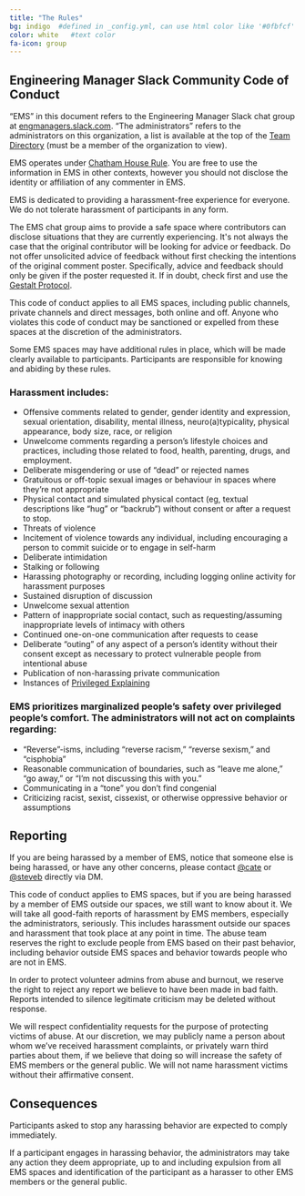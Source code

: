 ```yaml
---
title: "The Rules"
bg: indigo  #defined in _config.yml, can use html color like '#0fbfcf'
color: white   #text color
fa-icon: group
---
```


## Engineering Manager Slack Community Code of Conduct ##

“EMS” in this document refers to the Engineering Manager Slack chat group at [engmanagers.slack.com](http://eng-managers.slack.com). “The administrators” refers to the administrators on this organization, a list is available at the top of the [Team Directory](https://eng-managers.slack.com/team) (must be a member of the organization to view). 

EMS operates under [Chatham House Rule](https://www.chathamhouse.org/about/chatham-house-rule). You are free to use the information in EMS in other contexts, however you should not disclose the identity or affiliation of any commenter in EMS.

EMS is dedicated to providing a harassment-free experience for everyone. We do not tolerate harassment of participants in any form. 

The EMS chat group aims to provide a safe space where contributors can disclose situations that they are currently experiencing. It's not always the case that the original contributor will be looking for advice or feedback. Do not offer unsolicited advice of feedback without first checking the intentions of the original comment poster. Specifically, advice and feedback should only be given if the poster requested it. If in doubt, check first and use the [Gestalt Protocol](http://www.stathakis.com/blog/leadership/bid/320702/What-is-Gestalt-and-Why-You-Need-To-Know-It).

This code of conduct applies to all EMS spaces, including public channels, private channels and direct messages, both online and off. Anyone who violates this code of conduct may be sanctioned or expelled from these spaces at the discretion of the administrators.

Some EMS spaces may have additional rules in place, which will be made clearly available to participants. Participants are responsible for knowing and abiding by these rules.

### Harassment includes: ##

- Offensive comments related to gender, gender identity and expression, sexual orientation, disability, mental illness, neuro(a)typicality, physical appearance, body size, race, or religion
- Unwelcome comments regarding a person’s lifestyle choices and practices, including those related to food, health, parenting, drugs, and employment.
- Deliberate misgendering or use of “dead” or rejected names
- Gratuitous or off-topic sexual images or behaviour in spaces where they’re not appropriate
- Physical contact and simulated physical contact (eg, textual descriptions like “hug” or “backrub”) without consent or after a request to stop.
- Threats of violence
- Incitement of violence towards any individual, including encouraging a person to commit suicide or to engage in self-harm
- Deliberate intimidation
- Stalking or following
- Harassing photography or recording, including logging online activity for harassment purposes
- Sustained disruption of discussion
- Unwelcome sexual attention
- Pattern of inappropriate social contact, such as requesting/assuming inappropriate levels of intimacy with others
- Continued one-on-one communication after requests to cease
- Deliberate “outing” of any aspect of a person’s identity without their consent except as necessary to protect vulnerable people from intentional abuse
- Publication of non-harassing private communication
- Instances of [Privileged Explaining](http://everydayfeminism.com/2014/12/the-problem-with-privilege-explaining/)

### EMS prioritizes marginalized people’s safety over privileged people’s comfort. The administrators will not act on complaints regarding: ###

- “Reverse”-isms, including “reverse racism,” “reverse sexism,” and “cisphobia”
- Reasonable communication of boundaries, such as “leave me alone,” “go away,” or “I’m not discussing this with you.”
- Communicating in a “tone” you don’t find congenial
- Criticizing racist, sexist, cissexist, or otherwise oppressive behavior or assumptions

## Reporting ##

If you are being harassed by a member of EMS, notice that someone else is being harassed, or have any other concerns, please contact [@cate](https://eng-managers.slack.com/team/cate) or [@steveb](https://eng-managers.slack.com/team/steveb) directly via DM.

This code of conduct applies to EMS spaces, but if you are being harassed by a member of EMS outside our spaces, we still want to know about it. We will take all good-faith reports of harassment by EMS members, especially the administrators, seriously. This includes harassment outside our spaces and harassment that took place at any point in time. The abuse team reserves the right to exclude people from EMS based on their past behavior, including behavior outside EMS spaces and behavior towards people who are not in EMS.

In order to protect volunteer admins from abuse and burnout, we reserve the right to reject any report we believe to have been made in bad faith. Reports intended to silence legitimate criticism may be deleted without response.

We will respect confidentiality requests for the purpose of protecting victims of abuse. At our discretion, we may publicly name a person about whom we’ve received harassment complaints, or privately warn third parties about them, if we believe that doing so will increase the safety of EMS members or the general public. We will not name harassment victims without their affirmative consent.

## Consequences ##

Participants asked to stop any harassing behavior are expected to comply immediately.

If a participant engages in harassing behavior, the administrators may take any action they deem appropriate, up to and including expulsion from all EMS spaces and identification of the participant as a harasser to other EMS members or the general public.
